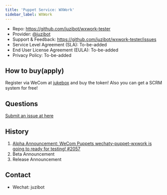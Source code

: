 ```yaml
---
title: 'Puppet Service: WXWork'
sidebar_label: WXWork
---
```


- Repo: <https://github.com/juzibot/wxwork-tester>
- Provider: [@juzibot](https://github.com/juzibot)
- Support & Feedback: <https://github.com/juzibot/wxwork-tester/issues>
- Service Level Agreement (SLA): To-be-added
- End User License Agreement (EULA): To-be-added
- Privacy Policy: To-be-added

## How to buy(apply)

Register via WeCom at [jukebox](https://qiwei.juzibot.com/user/login?isWechaty=true) and buy the token! Also you can get a SCRM system for free!

## Questions

[Submit an issue at here](https://github.com/wechaty/puppet-services/issues/new?assignees=windmemory&labels=wxwork&template=wxwork.md&title=WXWork%3A+)

## History

1. [Alpha Announcement: WeCom Puppets wechaty-puppet-wxwork is going to ready for testing! #2057](https://github.com/wechaty/wechaty/issues/2057)
1. Beta Announcement
1. Release Announcement

## Contact

- Wechat: juzibot
